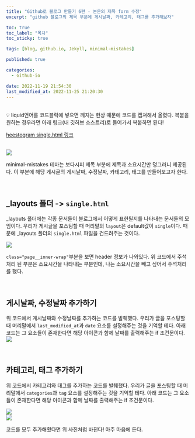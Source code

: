 ```yaml
---
title: "Github로 블로그 만들기 6편 - 본문의 제목 form 수정"
excerpt: "github 블로그의 제목 부분에 게시날짜, 카테고리, 태그를 추가해보자"

toc: true
toc_label: "목차"
toc_sticky: true

tags: [blog, github.io, Jekyll, minimal-mistakes]

published: true

categories:
  - Github-io

date: 2022-11-19 21:54:30
last_modified_at: 2022-11-25 21:20:30
---
```


<br>


<div class="notice--primary" markdown="1">
💡 
liquid언어를 코드블럭에 넣으면 깨지는 현상 때문에 코드를 캡쳐해서 올렸다. 복붙을 원하는 경우라면 아래 링크(내 깃허브 소스트리)로 들어가서 복붙하면 된다! <br>

[heestogram single.html 링크](https://github.com/heestogram/heestogram.github.io/blob/master/_layouts/single.html)

</div>

<br>





<img src = "https://user-images.githubusercontent.com/115082062/202851909-da34005a-c1c0-44b0-87ae-f11407620d10.JPG">

minimal-mistakes 테마는 보다시피 제목 부분에 제목과 소요시간만 덩그러니 제공된다. 이 부분에 해당 게시글의 게시날짜, 수정날짜, 카테고리, 태그를 만들어보고자 한다.

<br>

## &#95;layouts 폴더 -> `single.html`

&#95;layouts 폴더에는 각종 문서들이 블로그에서 어떻게 표현될지를 나타내는 문서들의 모임이다. 우리가 게시글을 포스팅할 때 머리말의 `layout`은 default값이 `single`이다. 때문에 &#95;layouts 폴더의 `single.html` 파일을 건드려주는 것이다.



<img src="https://user-images.githubusercontent.com/115082062/203985279-34e36d47-83de-48e5-93b1-0cd117f6c8cd.JPG">

`class="page__inner-wrap"`부분을 보면 header 정보가 나와있다. 위 코드에서 주석처리 된 부분은 소요시간을 나타내는 부분인데, 나는 소요시간을 빼고 싶어서 주석처리를 했다.

<br>

## 게시날짜, 수정날짜 추가하기
위 코드에서 게시날짜와 수정날짜를 추가하는 코드를 발췌했다. 우리가 글을 포스팅할 때 머리말에서 `last_modified_at`과 `date` 요소를 설정해주는 것을 기억할 테다. 아래 코드는 그 요소들이 존재한다면 해당 아이콘과 함께 날짜를 출력해주는 if 조건문이다.
<br>
<img src="https://user-images.githubusercontent.com/115082062/203985475-c860731b-ba4a-4142-bc01-70aa7269b57f.JPG">


<br>

## 카테고리, 태그 추가하기
위 코드에서 카테고리와 태그를 추가하는 코드를 발췌했다. 우리가 글을 포스팅할 때 머리말에서 `categories`과 `tag` 요소를 설정해주는 것을 기억할 테다. 아래 코드는 그 요소들이 존재한다면 해당 아이콘과 함께 날짜를 출력해주는 if 조건문이다.

<img src="https://user-images.githubusercontent.com/115082062/203985586-529ec865-8d40-40bc-b9a9-22fa2bdc128e.JPG">

<br>

<img src="https://user-images.githubusercontent.com/115082062/202852888-47c79e61-6388-497d-996b-52864f8387b2.JPG">

코드를 모두 추가해줬다면 위 사진처럼 바뀐다! 아주 마음에 든다.

<br>

